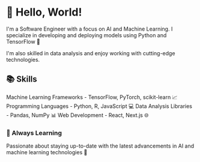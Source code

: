 # 👋 Hello, World!
I'm a Software Engineer with a focus on AI and Machine Learning. I specialize in developing and deploying models using Python and TensorFlow 🤖

I'm also skilled in data analysis and enjoy working with cutting-edge technologies.

## 📚 Skills
Machine Learning Frameworks - TensorFlow, PyTorch, scikit-learn 📈
Programming Languages - Python, R, JavaScript 💻
Data Analysis Libraries - Pandas, NumPy 📊
Web Development - React, Next.js 🌐
### 🌱 Always Learning
Passionate about staying up-to-date with the latest advancements in AI and machine learning technologies 🚀

<!--
**ihaseeb8/ihaseeb8** is a ✨ _special_ ✨ repository because its `README.md` (this file) appears on your GitHub profile.

Here are some ideas to get you started:

- 🔭 I’m currently working on ...
- 🌱 I’m currently learning ...
- 👯 I’m looking to collaborate on ...
- 🤔 I’m looking for help with ...
- 💬 Ask me about ...
- 📫 How to reach me: ...
- 😄 Pronouns: ...
- ⚡ Fun fact: ...
-->
